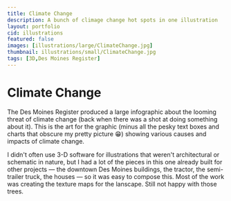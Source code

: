 ```yaml
---
title: Climate Change
description: A bunch of climage change hot spots in one illustration
layout: portfolio
cid: illustrations
featured: false
images: [illustrations/large/ClimateChange.jpg]
thumbnail: illustrations/small/ClimateChange.jpg
tags: [3D,Des Moines Register]
---
```


# Climate Change

The Des Moines Register produced a large infographic about the looming threat of climate change (back when there was a shot at doing something about it). This is the art for the graphic (minus all the pesky text boxes and charts that obscure my pretty picture 😁) showing various causes and impacts of climate change.

I didn't often use 3-D software for illustrations that weren't architectural or schematic in nature, but I had a lot of the pieces in this one already built for other projects — the downtown Des Moines buildings, the tractor, the semi-trailer truck, the houses — so it was easy to compose this. Most of the work was creating the texture maps for the lanscape. Still not happy with those trees.

